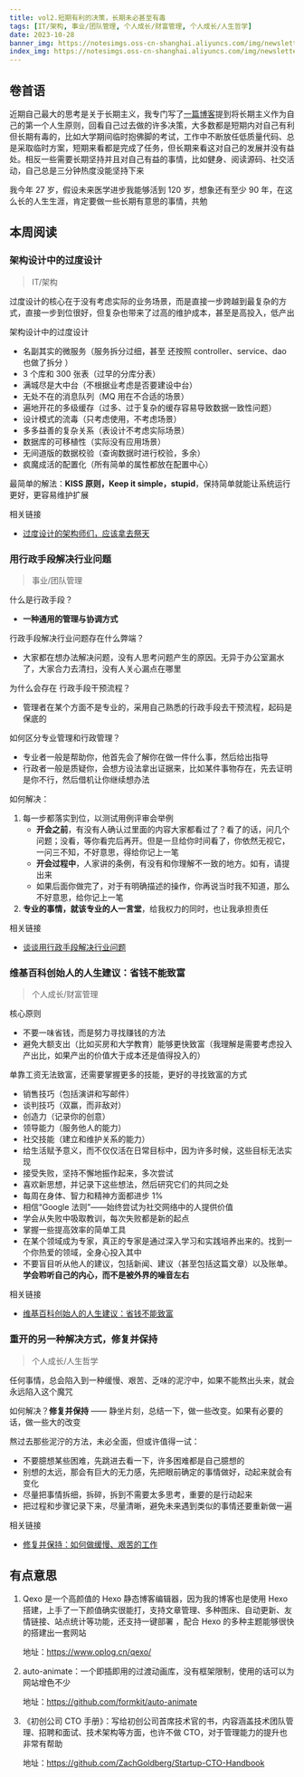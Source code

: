 ```yaml
---
title: vol2.短期有利的决策，长期未必甚至有毒
tags: [IT/架构, 事业/团队管理, 个人成长/财富管理, 个人成长/人生哲学]
date: 2023-10-28
banner_img: https://notesimgs.oss-cn-shanghai.aliyuncs.com/img/newsletter-vol2.jpg
index_img: https://notesimgs.oss-cn-shanghai.aliyuncs.com/img/newsletter-vol2.jpg
---
```


## 卷首语

近期自己最大的思考是关于长期主义，我专门写了[一篇博客](https://www.wujieli.top/2023/10/03/%E4%BA%BA%E7%94%9F%E5%8E%9F%E5%88%99%E4%B8%80%EF%BC%9A%E9%95%BF%E6%9C%9F%E4%B8%BB%E4%B9%89/)提到将长期主义作为自己的第一个人生原则，回看自己过去做的许多决策，大多数都是短期内对自己有利但长期有毒的，比如大学期间临时抱佛脚的考试，工作中不断放任低质量代码、总是采取临时方案，短期来看都是完成了任务，但长期来看这对自己的发展并没有益处。相反一些需要长期坚持并且对自己有益的事情，比如健身、阅读源码、社交活动，自己总是三分钟热度没能坚持下来

我今年 27 岁，假设未来医学进步我能够活到 120 岁，想象还有至少 90 年，在这么长的人生生涯，肯定要做一些长期有意思的事情，共勉

## 本周阅读

### 架构设计中的过度设计

> IT/架构

过度设计的核心在于没有考虑实际的业务场景，而是直接一步跨越到最复杂的方式，直接一步到位很好，但复杂也带来了过高的维护成本，甚至是高投入，低产出

架构设计中的过度设计

- 名副其实的微服务（服务拆分过细，甚至 还按照 controller、service、dao 也做了拆分 ）
- 3 个库和 300 张表（过早的分库分表）
- 满城尽是大中台（不根据业考虑是否要建设中台）
- 无处不在的消息队列（MQ 用在不合适的场景）
- 遍地开花的多级缓存（过多、过于复杂的缓存容易导致数据一致性问题）
- 设计模式的流毒（只考虑使用，不考虑场景）
- 多多益善的复杂关系（表设计不考虑实际场景）
- 数据库的可移植性（实际没有应用场景）
- 无间道版的数据校验（查询数据时进行校验，多余）
- 疯魔成活的配置化（所有简单的属性都放在配置中心）

最简单的解法：**KISS 原则，Keep it simple，stupid**，保持简单就能让系统运行更好，更容易维护扩展

相关链接

- [过度设计的架构师们，应该拿去祭天](https://juejin.cn/post/7287144182967107638)

### 用行政手段解决行业问题

> 事业/团队管理

什么是行政手段？

- **一种通用的管理与协调方式**

行政手段解决行业问题存在什么弊端？

- 大家都在想办法解决问题，没有人思考问题产生的原因。无异于办公室漏水了，大家合力去清扫，没有人关心漏点在哪里

为什么会存在 行政手段干预流程？

- 管理者在某个方面不是专业的，采用自己熟悉的行政手段去干预流程，起码是保底的

如何区分专业管理和行政管理？

- 专业者一般是帮助你，他首先会了解你在做一件什么事，然后给出指导
- 行政者一般是质疑你，会想方设法拿出证据来，比如某件事物存在，先去证明是你不行，然后借机让你继续想办法

如何解决：

1. 每一步都落实到位，以测试用例评审会举例
   - **开会之前**，有没有人确认过里面的内容大家都看过了？看了的话，问几个问题；没看，等你看完后再开。但是一旦给你时间看了，你依然无视它，一问三不知，不好意思，得给你记上一笔
   - **开会过程中**，人家讲的条例，有没有和你理解不一致的地方。如有，请提出来
   - 如果后面你做完了，对于有明确描述的操作，你再说当时我不知道，那么不好意思，给你记上一笔
2. **专业的事情，就该专业的人一言堂**，给我权力的同时，也让我承担责任

相关链接

- [谈谈用行政手段解决行业问题](https://juejin.cn/post/7270427148192071735)

### 维基百科创始人的人生建议：省钱不能致富

> 个人成长/财富管理

核心原则

- 不要一味省钱，而是努力寻找赚钱的方法
- 避免大额支出（比如买房和大学教育）能够更快致富（我理解是需要考虑投入产出比，如果产出的价值大于成本还是值得投入的）

单靠工资无法致富，还需要掌握更多的技能，更好的寻找致富的方式

- 销售技巧（包括演讲和写邮件）
- 谈判技巧（双赢，而非敌对）
- 创造力（记录你的创意）
- 领导能力（服务他人的能力）
- 社交技能（建立和维护关系的能力）
- 给生活赋予意义，而不仅仅活在日常目标中，因为许多时候，这些目标无法实现
- 接受失败，坚持不懈地振作起来，多次尝试
- 喜欢新思想，并记录下这些想法，然后研究它们的共同之处
- 每周在身体、智力和精神方面都进步 1%
- 相信“Google 法则”——始终尝试为社交网络中的人提供价值
- 学会从失败中吸取教训，每次失败都是新的起点
- 掌握一些提高效率的简单工具
- 在某个领域成为专家，真正的专家是通过深入学习和实践培养出来的。找到一个你热爱的领域，全身心投入其中
- 不要盲目听从他人的建议，包括新闻、建议（甚至包括这篇文章）以及账单。**学会聆听自己的内心，而不是被外界的噪音左右**

相关链接

- [维基百科创始人的人生建议：省钱不能致富](https://www.notion.so/wujieli0207/a13be2c37d2b400da2c450ee787ffb89)

### 重开的另一种解决方式，修复并保持

> 个人成长/人生哲学

任何事情，总会陷入到一种缓慢、艰苦、乏味的泥泞中，如果不能熬出头来，就会永远陷入这个魔咒

如何解决？**修复并保持** —— 静坐片刻，总结一下，做一些改变。如果有必要的话，做一些大的改变

熬过去那些泥泞的方法，未必全面，但或许值得一试：

- 不要臆想某些困难，先跳进去看一下，许多困难都是自己臆想的
- 别想的太远，那会有巨大的无力感，先把眼前确定的事情做好，动起来就会有变化
- 尽量把事情拆细，拆碎，拆到不需要太多思考，重要的是行动起来
- 把过程和步骤记录下来，尽量清晰，避免未来遇到类似的事情还要重新做一遍

相关链接

- [修复并保持：如何做缓慢、艰苦的工作](https://pmthinking.com/database/%E7%B2%BE%E9%80%89%E9%9B%86/%E4%BF%AE%E5%A4%8D%E5%B9%B6%E4%BF%9D%E6%8C%81%E5%A6%82%E4%BD%95%E5%81%9A%E7%BC%93%E6%85%A2%E8%89%B0%E8%8B%A6%E7%9A%84%E5%B7%A5%E4%BD%9C)

## 有点意思

1. Qexo 是一个高颜值的 Hexo 静态博客编辑器，因为我的博客也是使用 Hexo 搭建，上手了一下颜值确实很能打，支持文章管理、多种图床、自动更新、友情链接、站点统计等功能，还支持一键部署 ，配合 Hexo 的多种主题能够很快的搭建出一套网站

   地址：https://www.oplog.cn/qexo/

2. auto-animate：一个即插即用的过渡动画库，没有框架限制，使用的话可以为网站增色不少

   地址：https://github.com/formkit/auto-animate

3. 《初创公司 CTO 手册》：写给初创公司首席技术官的书，内容涵盖技术团队管理、招聘和面试、技术架构等方面，也许不做 CTO，对于管理能力的提升也非常有帮助

   地址：https://github.com/ZachGoldberg/Startup-CTO-Handbook
